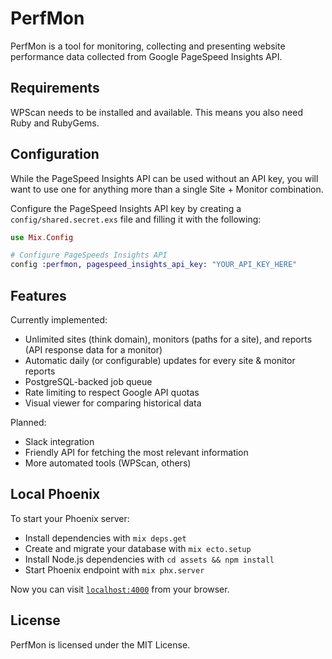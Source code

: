 # PerfMon

PerfMon is a tool for monitoring, collecting and presenting website performance data collected from Google PageSpeed Insights API.

## Requirements

WPScan needs to be installed and available. This means you also need Ruby and RubyGems.

## Configuration

While the PageSpeed Insights API can be used without an API key, you will want to use one for anything more than a single Site + Monitor combination.

Configure the PageSpeed Insights API key by creating a `config/shared.secret.exs` file and filling it with the following:

```elixir
use Mix.Config

# Configure PageSpeeds Insights API
config :perfmon, pagespeed_insights_api_key: "YOUR_API_KEY_HERE"
```

## Features

Currently implemented:

  * Unlimited sites (think domain), monitors (paths for a site), and reports (API response data for a monitor)
  * Automatic daily (or configurable) updates for every site & monitor reports
  * PostgreSQL-backed job queue
  * Rate limiting to respect Google API quotas
  * Visual viewer for comparing historical data
  
Planned:
  * Slack integration
  * Friendly API for fetching the most relevant information
  * More automated tools (WPScan, others)

## Local Phoenix

To start your Phoenix server:

  * Install dependencies with `mix deps.get`
  * Create and migrate your database with `mix ecto.setup`
  * Install Node.js dependencies with `cd assets && npm install`
  * Start Phoenix endpoint with `mix phx.server`

Now you can visit [`localhost:4000`](http://localhost:4000) from your browser.

## License

PerfMon is licensed under the MIT License.
